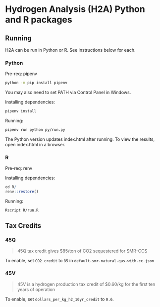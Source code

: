 # Hydrogen Analysis (H2A) Python and R packages

## Running

H2A can be run in Python or R. See instructions below for each.

### Python

Pre-req: pipenv

```bash
python -m pip install pipenv
```

You may also need to set PATH via Control Panel in Windows.

Installing dependencies:

```bash
pipenv install
```

Running:
  
```bash
pipenv run python py/run.py
```

The Python version updates index.html after running. To view the results, open index.html in a browser.

### R

Pre-req: renv

Installing dependencies:

```R
cd R/
renv::restore()
```

Running:
  
```bash
Rscript R/run.R
```

## Tax Credits

### 45Q

> 45Q tax credit gives $85/ton of CO2 sequestered for SMR-CCS

To enable, set `CO2_credit` to `85` in `default-smr-natural-gas-with-cc.json`

### 45V

> 45V is a hydrogen production tax credit of $0.60/kg for the first ten years of operation

To enable, set `dollars_per_kg_h2_10yr_credit` to `0.6`.
